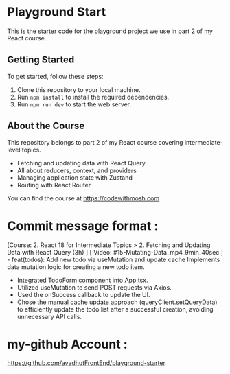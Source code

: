 # Playground Start

This is the starter code for the playground project we use in part 2 of my React course. 

## Getting Started

To get started, follow these steps:

1. Clone this repository to your local machine.
2. Run `npm install` to install the required dependencies.
3. Run `npm run dev` to start the web server. 

## About the Course

This repository belongs to part 2 of my React course covering intermediate-level topics. 

- Fetching and updating data with React Query
- All about reducers, context, and providers
- Managing application state with Zustand
- Routing with React Router 

You can find the course at https://codewithmosh.com

# Commit message format : 
[Course: 2. React 18 for Intermediate Topics > 2. Fetching and Updating Data with React Query (3h) ] [ Video: #15-Mutating-Data_mp4_9min_40sec ] - feat(todos): Add new todo via useMutation and update cache
Implements data mutation logic for creating a new todo item.
- Integrated TodoForm component into App.tsx.
- Utilized useMutation to send POST requests via Axios.
- Used the onSuccess callback to update the UI.
- Chose the manual cache update approach (queryClient.setQueryData) to efficiently update the todo list after a successful creation, avoiding unnecessary API calls. 


# my-github Account : 
https://github.com/avadhutFrontEnd/playground-starter